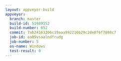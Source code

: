 ```yaml
---
layout: appveyor-build
appveyor:
  branch: master
  build-id: 51989152
  build-number: 652
  commit: 7ab24163206c19aaa992216b29c2de8f6f7898c7
  job-id: oa09vsaalndfrudg
  job-number: 5
  os-name: Windows
  test-result: 0
---
```

